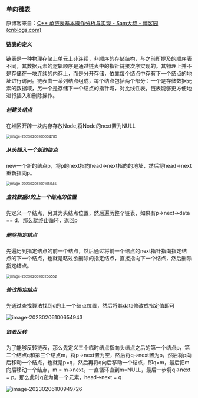 ### 单向链表

原博客来自：[C++ 单链表基本操作分析与实现 - Sam大叔 - 博客园 (cnblogs.com)](https://www.cnblogs.com/scandy-yuan/archive/2013/01/06/2847801.html)

#### 链表的定义

链表是一种物理存储上单元上非连续，非顺序的存储结构，与之前所提及的顺序表不同，其数据元素的逻辑顺序是通过链表中的指针链接次序实现的。其物理上并不是存储在一块连续的内存上，而是分开存储，依靠每个结点中存有下一个结点的地址进行访问。链表由一系列结点组成，每个结点包括两个部分：一个是存储数据元素的数据域，另一个是存储下一个结点的指针域，对比线性表，链表能够更方便地进行插入和删除操作。



##### 创建头结点

在堆区开辟一块内存存放Node,将Node的next置为NULL

<img src="D:\Majority\算法\typora\image-20230206100004785.png" alt="image-20230206100004785" style="zoom:67%;" />

##### 从头插入一个新的结点

new一个新的结点p，将p的next指向head->next指向的地址，然后将head->next重新指向p。

<img src="D:\Majority\算法\typora\image-20230206100105045.png" alt="image-20230206100105045" style="zoom:67%;" />

##### 查找数据d的上一个结点的位置

先定义一个结点，另其为头结点位置，然后遍历整个链表，如果有p->next->data == d，那么就终止循环，返回p

##### 删除指定结点

先遍历到指定结点的前一个结点，然后通过将前一个结点的next指针指向指定结点的下一个结点，也就是略过欲删除的指定结点，直接指向下一个结点，然后删除指定结点。

<img src="D:\Majority\算法\typora\image-20230206100256552.png" alt="image-20230206100256552" style="zoom:67%;" />

##### 修改指定结点

先通过查找算法找到d的上一个结点位置，然后将其data修改成指定值即可

![image-20230206100654943](D:\Majority\算法\typora\image-20230206100654943.png)

##### 链表反转

为了能够反转链表，那么先定义三个临时结点指向头结点之后的第一个结点p，第二个结点q和第三个结点m，将p->next置为空，然后将q->next置为p，然后将p向后移动一个结点，也就是p=q，然后再将q向后移动一个结点，即q=m，最后把m向后移动一个结点，m = m->next。一直循环直到m=NULL，最后一步将q->next = p。那么此时q变为第一个元素，head->next = q

![image-20230206100949726](D:\Majority\算法\typora\image-20230206100949726.png)